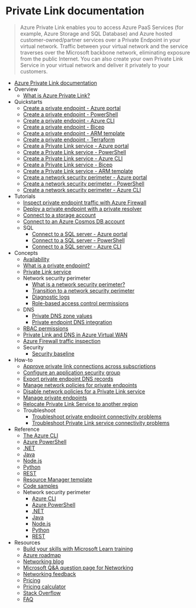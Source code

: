 # Private Link documentation
> Azure Private Link enables you to access Azure PaaS Services (for example, Azure Storage and SQL Database) and Azure hosted customer-owned/partner services over a Private Endpoint in your virtual network.  Traffic between your virtual network and the service traverses over the Microsoft backbone network, eliminating exposure from the public Internet. You can also create your own Private Link Service in your virtual network and deliver it privately to your customers.
  - [Azure Private Link documentation](https://learn.microsoft.com/en-us/azure/private-link/)
  - Overview
    - [What is Azure Private Link?](https://learn.microsoft.com/en-us/azure/private-link/private-link-overview)
  - Quickstarts
    - [Create a private endpoint - Azure portal](https://learn.microsoft.com/en-us/azure/private-link/create-private-endpoint-portal)
    - [Create a private endpoint - PowerShell](https://learn.microsoft.com/en-us/azure/private-link/create-private-endpoint-powershell)
    - [Create a private endpoint - Azure CLI](https://learn.microsoft.com/en-us/azure/private-link/create-private-endpoint-cli)
    - [Create a private endpoint - Bicep](https://learn.microsoft.com/en-us/azure/private-link/create-private-endpoint-bicep)
    - [Create a private endpoint - ARM template](https://learn.microsoft.com/en-us/azure/private-link/create-private-endpoint-template)
    - [Create a private endpoint - Terraform](https://learn.microsoft.com/en-us/azure/private-link/create-private-endpoint-terraform)
    - [Create a Private Link service - Azure portal](https://learn.microsoft.com/en-us/azure/private-link/create-private-link-service-portal)
    - [Create a Private Link service - PowerShell](https://learn.microsoft.com/en-us/azure/private-link/create-private-link-service-powershell)
    - [Create a Private Link service - Azure CLI](https://learn.microsoft.com/en-us/azure/private-link/create-private-link-service-cli)
    - [Create a Private Link service - Bicep](https://learn.microsoft.com/en-us/azure/private-link/create-private-link-service-bicep)
    - [Create a Private Link service - ARM template](https://learn.microsoft.com/en-us/azure/private-link/create-private-link-service-template)
    - [Create a network security perimeter - Azure portal](https://learn.microsoft.com/en-us/azure/private-link/create-network-security-perimeter-portal)
    - [Create a network security perimeter - PowerShell](https://learn.microsoft.com/en-us/azure/private-link/create-network-security-perimeter-powershell)
    - [Create a network security perimeter - Azure CLI](https://learn.microsoft.com/en-us/azure/private-link/create-network-security-perimeter-cli)
  - Tutorials
    - [Inspect private endpoint traffic with Azure Firewall](https://learn.microsoft.com/en-us/azure/private-link/tutorial-inspect-traffic-azure-firewall)
    - [Deploy a private endpoint with a private resolver](https://learn.microsoft.com/en-us/azure/private-link/tutorial-dns-on-premises-private-resolver)
    - [Connect to a storage account](https://learn.microsoft.com/en-us/azure/private-link/tutorial-private-endpoint-storage-portal)
    - [Connect to an Azure Cosmos DB account](https://learn.microsoft.com/azure/cosmos-db/how-to-configure-private-endpoints?toc=/azure/private-link/toc.json)
    - SQL
      - [Connect to a SQL server - Azure portal](https://learn.microsoft.com/en-us/azure/private-link/tutorial-private-endpoint-sql-portal)
      - [Connect to a SQL server - PowerShell](https://learn.microsoft.com/en-us/azure/private-link/tutorial-private-endpoint-sql-powershell)
      - [Connect to a SQL server - Azure CLI](https://learn.microsoft.com/en-us/azure/private-link/tutorial-private-endpoint-sql-cli)
  - Concepts
    - [Availability](https://learn.microsoft.com/en-us/azure/private-link/availability)
    - [What is a private endpoint?](https://learn.microsoft.com/en-us/azure/private-link/private-endpoint-overview)
    - [Private Link service](https://learn.microsoft.com/en-us/azure/private-link/private-link-service-overview)
    - Network security perimeter
      - [What is a network security perimeter?](https://learn.microsoft.com/en-us/azure/private-link/network-security-perimeter-concepts)
      - [Transition to a network security perimeter](https://learn.microsoft.com/en-us/azure/private-link/network-security-perimeter-transition)
      - [Diagnostic logs](https://learn.microsoft.com/en-us/azure/private-link/network-security-perimeter-diagnostic-logs)
      - [Role-based access control permissions](https://learn.microsoft.com/en-us/azure/private-link/network-security-perimeter-role-based-access-control-requirements)
    - DNS
      - [Private DNS zone values](https://learn.microsoft.com/en-us/azure/private-link/private-endpoint-dns)
      - [Private endpoint DNS integration](https://learn.microsoft.com/en-us/azure/private-link/private-endpoint-dns-integration)
    - [RBAC permissions](https://learn.microsoft.com/en-us/azure/private-link/rbac-permissions)
    - [Private Link and DNS in Azure Virtual WAN](https://learn.microsoft.com/azure/architecture/guide/networking/private-link-virtual-wan-dns-guide?toc=/azure/private-link/toc.json)
    - [Azure Firewall traffic inspection](https://learn.microsoft.com/en-us/azure/private-link/inspect-traffic-with-azure-firewall)
    - Security
      - [Security baseline](https://learn.microsoft.com/security/benchmark/azure/baselines/azure-private-link-security-baseline?toc=/azure/private-link/toc.json)
  - How-to
    - [Approve private link connections across subscriptions](https://learn.microsoft.com/en-us/azure/private-link/how-to-approve-private-link-cross-subscription)
    - [Configure an application security group](https://learn.microsoft.com/en-us/azure/private-link/configure-asg-private-endpoint)
    - [Export private endpoint DNS records](https://learn.microsoft.com/en-us/azure/private-link/private-endpoint-export-dns)
    - [Manage network policies for private endpoints](https://learn.microsoft.com/en-us/azure/private-link/disable-private-endpoint-network-policy)
    - [Disable network policies for a Private Link service](https://learn.microsoft.com/en-us/azure/private-link/disable-private-link-service-network-policy)
    - [Manage private endpoints](https://learn.microsoft.com/en-us/azure/private-link/manage-private-endpoint)
    - [Relocate Private Link Service to another region](https://learn.microsoft.com/en-us/azure/operational-excellence/relocation-private-link?toc=/azure/private-link/toc.json)
    - Troubleshoot
      - [Troubleshoot private endpoint connectivity problems](https://learn.microsoft.com/en-us/azure/private-link/troubleshoot-private-endpoint-connectivity)
      - [Troubleshoot Private Link service connectivity problems](https://learn.microsoft.com/en-us/azure/private-link/troubleshoot-private-link-connectivity)
  - Reference
    - [The Azure CLI](https://learn.microsoft.com/cli/azure/network/private-link-service)
    - [Azure PowerShell](https://learn.microsoft.com/powershell/module/az.network)
    - [.NET](https://learn.microsoft.com/dotnet/api/overview/azure/virtual-network)
    - [Java](https://learn.microsoft.com/java/api/)
    - [Node.js](https://learn.microsoft.com/javascript/azure)
    - [Python](https://azure.microsoft.com/develop/python/)
    - [REST](https://learn.microsoft.com/rest/api/virtualnetwork/privateendpoints)
    - [Resource Manager template](https://learn.microsoft.com/azure/templates/microsoft.network/allversions)
    - [Code samples](https://azure.microsoft.com/resources/samples/?service=virtual-network)
    - Network security perimeter
      - [Azure CLI](https://learn.microsoft.com/cli/azure/network/network-security-perimeter)
      - [Azure PowerShell](https://learn.microsoft.com/powershell/module/az.network)
      - [.NET](https://learn.microsoft.com/dotnet/api/overview/azure/private-link)
      - [Java](https://learn.microsoft.com/java/api/)
      - [Node.js](https://learn.microsoft.com/javascript/azure)
      - [Python](https://azure.microsoft.com/develop/python/)
      - [REST](https://github.com/Azure/azure-rest-api-specs/blob/main/specification/network/resource-manager/Microsoft.Network/preview/2023-07-01-preview/networkSecurityPerimeter.json)
  - Resources
    - [Build your skills with Microsoft Learn training](https://learn.microsoft.com/training/browse/)
    - [Azure roadmap](https://azure.microsoft.com/roadmap/?category=networking)
    - [Networking blog](https://azure.microsoft.com/blog/topics/networking)
    - [Microsoft Q&A question page for Networking](https://learn.microsoft.com/answers/topics/azure-virtual-network.html)
    - [Networking feedback](https://feedback.azure.com/d365community/forum/8ae9bf04-8326-ec11-b6e6-000d3a4f0789)
    - [Pricing](https://azure.microsoft.com/pricing/details/private-link/)
    - [Pricing calculator](https://azure.microsoft.com/pricing/calculator/)
    - [Stack Overflow](https://stackoverflow.com/questions/tagged/azure-virtual-network)
    - [FAQ](https://learn.microsoft.com/en-us/azure/private-link/private-link-faq.yml)
